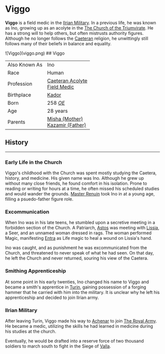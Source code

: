 # Viggo

**Viggo** is a field medic in the [Ilrian Military](the_royal_ilrian_military.md). In a previous life, he was known as Ino, growing up as an acolyte in the [The Church of the Triumvirate](the_church_of_the_triumvirate.md). He has a strong will to help others, but often mistrusts authority figures. Although he no longer follows the [Caeteran](caeteran.md) religion, he unwittingly still follows many of their beliefs in balance and equality.

<div markdown="1" class="sidebar">
![Viggo](viggo.png)
## Viggo

|||
|-|-|
| Also Known As | Ino |
| Race  | Human  |
| Profession | [Caeteran Acolyte](caeteran.md) <br> [Field Medic](the_royal_ilrian_military.md) |
| Birthplace | [Kador](kador.md) |
| Born | 258 [*OE*](era.md) |
| Age | 28 years | 
| Parents | [Misha (Mother)](misha.md) <br> [Kazamir (Father)](kazamir.md)|
</div>

## History

----

### Early Life in the Church
Viggo's childhood with the Church was spent mostly studying the Caetera, history, and medicine. His given name was Ino. Although he grew up without many close friends, he found comfort in his isolation. Prone to reading or writing for hours at a time, he often missed his scheduled studies and would wander the grounds. [Master Renuin](master_renuin.md) took Ino in at a young age, filling a psuedo-father figure role.


### Excommunication
When Ino was in his late teens, he stumbled upon a secretive meeting in a forbidden section of the Church. A Patriarch, [Astos](astos.md) was meeting with  [Lissia](lissia.md), a Seer, and an unnamed woman dressed in rags. The woman performed Magic, manifesting [Entra](entra.md) as Life magic to heal a wound on Lissia's hand.

Ino was caught, and as punishment he was excommunicated from the Church, and threatened to never speak of what he had seen. On that day, he left the Church and never returned, souring his view of the Caetera.

### Smithing Apprenticeship
At some point in his early twenties, Ino changed his name to Viggo and became a smith's apprentice in [Turin](turin.md), gaining possession of a forging hammer that he carried with him into the military. It is unclear why he left his apprenticeship and decided to join Ilrian army.

### Ilrian Military
After leaving Turin, Viggo made his way to [Achenar](achenar.md) to join [The Royal Army](the_royal_ilrian_military.md). He became a medic, utilizing the skills he had learned in medicine during his studies at the church. 

Eventually, he would be drafted into a reserve force of two thousand soldiers to march south to fight in the Siege of [Valla](valla.md).
